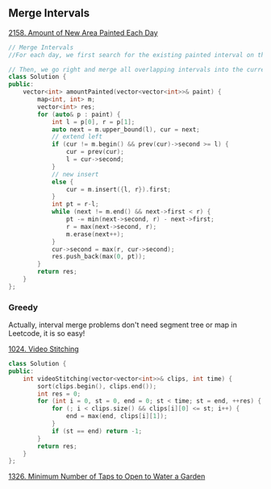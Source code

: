 ## Merge Intervals

[2158. Amount of New Area Painted Each Day](https://leetcode.com/problems/amount-of-new-area-painted-each-day/)

```c++
// Merge Intervals
//For each day, we first search for the existing painted interval on the left. If that interval exists and overlaps, we extend it. Otherwise, we create a new interval.

// Then, we go right and merge all overlapping intervals into the current (cur) one. All this time, we carefully track the newly painted area.
class Solution {
public:
    vector<int> amountPainted(vector<vector<int>>& paint) {
        map<int, int> m;
        vector<int> res;
        for (auto& p : paint) {
            int l = p[0], r = p[1];
            auto next = m.upper_bound(l), cur = next;
            // extend left
            if (cur != m.begin() && prev(cur)->second >= l) {
                cur = prev(cur);
                l = cur->second;
            }
            // new insert
            else {
                cur = m.insert({l, r}).first;
            }
            int pt = r-l;
            while (next != m.end() && next->first < r) {
                pt -= min(next->second, r) - next->first;
                r = max(next->second, r);
                m.erase(next++);
            }
            cur->second = max(r, cur->second);
            res.push_back(max(0, pt));
        }
        return res;
    }
};
```

### Greedy

Actually, interval merge problems don't need segment tree or map in Leetcode, it is so easy!

[1024. Video Stitching](https://leetcode.com/problems/video-stitching/)

```c++
class Solution {
public:
    int videoStitching(vector<vector<int>>& clips, int time) {
        sort(clips.begin(), clips.end());
        int res = 0;
        for (int i = 0, st = 0, end = 0; st < time; st = end, ++res) {
            for (; i < clips.size() && clips[i][0] <= st; i++) {
                end = max(end, clips[i][1]);
            }
            if (st == end) return -1;
        }
        return res;
    }
};
```

[1326. Minimum Number of Taps to Open to Water a Garden](https://leetcode.com/problems/minimum-number-of-taps-to-open-to-water-a-garden/)
